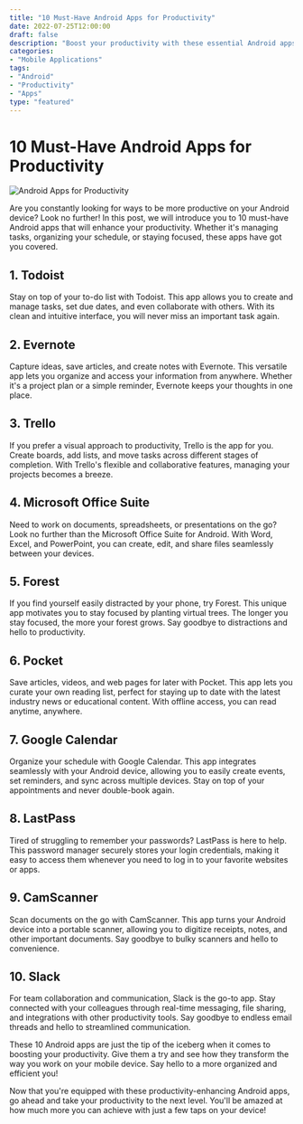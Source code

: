 ```yaml
--- 
title: "10 Must-Have Android Apps for Productivity"
date: 2022-07-25T12:00:00
draft: false
description: "Boost your productivity with these essential Android apps."
categories:
- "Mobile Applications"
tags:
- "Android"
- "Productivity"
- "Apps"
type: "featured"
---
```


# 10 Must-Have Android Apps for Productivity

![Android Apps for Productivity](image-url-here)

Are you constantly looking for ways to be more productive on your Android device? Look no further! In this post, we will introduce you to 10 must-have Android apps that will enhance your productivity. Whether it's managing tasks, organizing your schedule, or staying focused, these apps have got you covered.

## 1. Todoist
Stay on top of your to-do list with Todoist. This app allows you to create and manage tasks, set due dates, and even collaborate with others. With its clean and intuitive interface, you will never miss an important task again.

## 2. Evernote
Capture ideas, save articles, and create notes with Evernote. This versatile app lets you organize and access your information from anywhere. Whether it's a project plan or a simple reminder, Evernote keeps your thoughts in one place.

## 3. Trello
If you prefer a visual approach to productivity, Trello is the app for you. Create boards, add lists, and move tasks across different stages of completion. With Trello's flexible and collaborative features, managing your projects becomes a breeze.

## 4. Microsoft Office Suite
Need to work on documents, spreadsheets, or presentations on the go? Look no further than the Microsoft Office Suite for Android. With Word, Excel, and PowerPoint, you can create, edit, and share files seamlessly between your devices.

## 5. Forest
If you find yourself easily distracted by your phone, try Forest. This unique app motivates you to stay focused by planting virtual trees. The longer you stay focused, the more your forest grows. Say goodbye to distractions and hello to productivity.

## 6. Pocket
Save articles, videos, and web pages for later with Pocket. This app lets you curate your own reading list, perfect for staying up to date with the latest industry news or educational content. With offline access, you can read anytime, anywhere.

## 7. Google Calendar
Organize your schedule with Google Calendar. This app integrates seamlessly with your Android device, allowing you to easily create events, set reminders, and sync across multiple devices. Stay on top of your appointments and never double-book again.

## 8. LastPass
Tired of struggling to remember your passwords? LastPass is here to help. This password manager securely stores your login credentials, making it easy to access them whenever you need to log in to your favorite websites or apps.

## 9. CamScanner
Scan documents on the go with CamScanner. This app turns your Android device into a portable scanner, allowing you to digitize receipts, notes, and other important documents. Say goodbye to bulky scanners and hello to convenience.

## 10. Slack
For team collaboration and communication, Slack is the go-to app. Stay connected with your colleagues through real-time messaging, file sharing, and integrations with other productivity tools. Say goodbye to endless email threads and hello to streamlined communication.

These 10 Android apps are just the tip of the iceberg when it comes to boosting your productivity. Give them a try and see how they transform the way you work on your mobile device. Say hello to a more organized and efficient you!

Now that you're equipped with these productivity-enhancing Android apps, go ahead and take your productivity to the next level. You'll be amazed at how much more you can achieve with just a few taps on your device!

